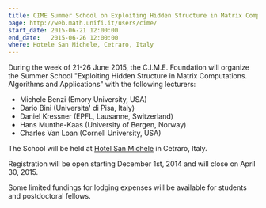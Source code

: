 ```yaml
---
title: CIME Summer School on Exploiting Hidden Structure in Matrix Computations
page: http://web.math.unifi.it/users/cime/
start_date: 2015-06-21 12:00:00
end_date:   2015-06-26 12:00:00
where: Hotele San Michele, Cetraro, Italy
---
```


During the week of 21-26 June 2015, the
C.I.M.E. Foundation will organize the Summer School
"Exploiting Hidden Structure in Matrix Computations.
Algorithms and Applications"
with the following lecturers:

 - Michele Benzi (Emory University, USA)
 - Dario Bini (Universita' di Pisa, Italy)
 - Daniel Kressner (EPFL, Lausanne, Switzerland)
 - Hans Munthe-Kaas (University of Bergen, Norway)
 - Charles Van Loan (Cornell University, USA)

The School will be held at [Hotel San Michele][1] in
Cetraro, Italy.

Registration will be open starting December 1st, 2014 and
will close on April 30, 2015.

Some limited fundings for lodging expenses will be available for students
and postdoctoral fellows.

[1]: http://www.sanmichele.it
